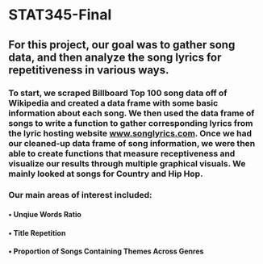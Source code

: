 # STAT345-Final


## For this project, our goal was to gather song data, and then analyze the song lyrics for repetitiveness in various ways.
### To start, we scraped Billboard Top 100 song data off of Wikipedia and created a data frame with some basic information about each song. We then used the data frame of songs to write a function to gather corresponding lyrics from the lyric hosting website www.songlyrics.com. Once we had our cleaned-up data frame of song information, we were then able to create functions that measure receptiveness and visualize our results through multiple graphical visuals. We mainly looked at songs for Country and Hip Hop.
### Our main areas of interest included: 
#### • Unqiue Words Ratio
#### • Title Repetition
#### • Proportion of Songs Containing Themes Across Genres
